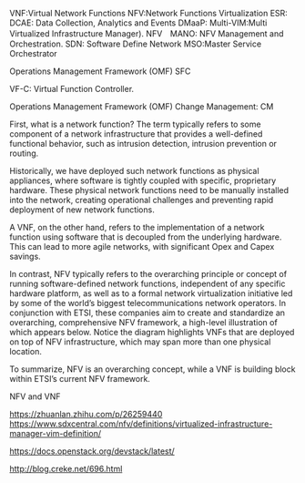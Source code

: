 VNF:Virtual Network Functions
NFV:Network Functions Virtualization
ESR:
DCAE: Data Collection, Analytics and Events
DMaaP:
Multi-VIM:Multi Virtualized Infrastructure Manager).
NFV　MANO: NFV Management and Orchestration.
SDN: Software Define Network
MSO:Master Service Orchestrator

Operations Management Framework (OMF)
SFC

VF-C: Virtual Function Controller.

Operations Management Framework (OMF)
Change Management: CM

First, what is a network function? The term typically refers to some component of a network infrastructure that provides a well-defined functional behavior, such as intrusion detection, intrusion prevention or routing.

 

Historically, we have deployed such network functions as physical appliances, where software is tightly coupled with specific, proprietary hardware. These physical network functions need to be manually installed into the network, creating operational challenges and preventing rapid deployment of new network functions.

 

A VNF, on the other hand, refers to the implementation of a network function using software that is decoupled from the underlying hardware. This can lead to more agile networks, with significant Opex and Capex savings.

 

In contrast, NFV typically refers to the overarching principle or concept of running software-defined network functions, independent of any specific hardware platform, as well as to a formal network virtualization initiative led by some of the world’s biggest telecommunications network operators. In conjunction with ETSI, these companies aim to create and standardize an overarching, comprehensive NFV framework, a high-level illustration of which appears below. Notice the diagram highlights VNFs that are deployed on top of NFV infrastructure, which may span more than one physical location.

 

To summarize, NFV is an overarching concept, while a VNF is building block within ETSI’s current NFV framework.

NFV and VNF

https://zhuanlan.zhihu.com/p/26259440
https://www.sdxcentral.com/nfv/definitions/virtualized-infrastructure-manager-vim-definition/

https://docs.openstack.org/devstack/latest/

http://blog.creke.net/696.html
